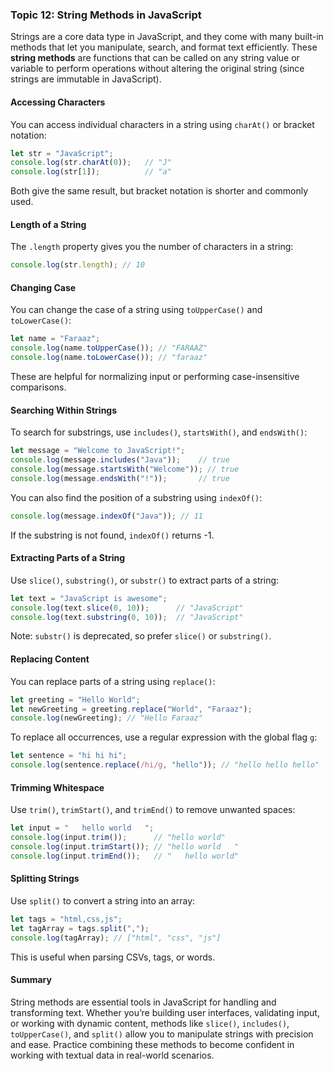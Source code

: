 ### Topic 12: String Methods in JavaScript

Strings are a core data type in JavaScript, and they come with many built-in methods that let you manipulate, search, and format text efficiently. These **string methods** are functions that can be called on any string value or variable to perform operations without altering the original string (since strings are immutable in JavaScript).

#### Accessing Characters

You can access individual characters in a string using `charAt()` or bracket notation:

```javascript
let str = "JavaScript";
console.log(str.charAt(0));   // "J"
console.log(str[1]);          // "a"
```

Both give the same result, but bracket notation is shorter and commonly used.

#### Length of a String

The `.length` property gives you the number of characters in a string:

```javascript
console.log(str.length); // 10
```

#### Changing Case

You can change the case of a string using `toUpperCase()` and `toLowerCase()`:

```javascript
let name = "Faraaz";
console.log(name.toUpperCase()); // "FARAAZ"
console.log(name.toLowerCase()); // "faraaz"
```

These are helpful for normalizing input or performing case-insensitive comparisons.

#### Searching Within Strings

To search for substrings, use `includes()`, `startsWith()`, and `endsWith()`:

```javascript
let message = "Welcome to JavaScript!";
console.log(message.includes("Java"));    // true
console.log(message.startsWith("Welcome")); // true
console.log(message.endsWith("!"));       // true
```

You can also find the position of a substring using `indexOf()`:

```javascript
console.log(message.indexOf("Java")); // 11
```

If the substring is not found, `indexOf()` returns -1.

#### Extracting Parts of a String

Use `slice()`, `substring()`, or `substr()` to extract parts of a string:

```javascript
let text = "JavaScript is awesome";
console.log(text.slice(0, 10));      // "JavaScript"
console.log(text.substring(0, 10));  // "JavaScript"
```

Note: `substr()` is deprecated, so prefer `slice()` or `substring()`.

#### Replacing Content

You can replace parts of a string using `replace()`:

```javascript
let greeting = "Hello World";
let newGreeting = greeting.replace("World", "Faraaz");
console.log(newGreeting); // "Hello Faraaz"
```

To replace all occurrences, use a regular expression with the global flag `g`:

```javascript
let sentence = "hi hi hi";
console.log(sentence.replace(/hi/g, "hello")); // "hello hello hello"
```

#### Trimming Whitespace

Use `trim()`, `trimStart()`, and `trimEnd()` to remove unwanted spaces:

```javascript
let input = "   hello world   ";
console.log(input.trim());      // "hello world"
console.log(input.trimStart()); // "hello world   "
console.log(input.trimEnd());   // "   hello world"
```

#### Splitting Strings

Use `split()` to convert a string into an array:

```javascript
let tags = "html,css,js";
let tagArray = tags.split(",");
console.log(tagArray); // ["html", "css", "js"]
```

This is useful when parsing CSVs, tags, or words.

#### Summary

String methods are essential tools in JavaScript for handling and transforming text. Whether you’re building user interfaces, validating input, or working with dynamic content, methods like `slice()`, `includes()`, `toUpperCase()`, and `split()` allow you to manipulate strings with precision and ease. Practice combining these methods to become confident in working with textual data in real-world scenarios.
